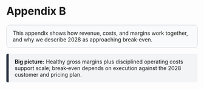 # Appendix B

<div style="border:1px solid #d1d5db; background-color:#f9fafb; padding:12px 16px; border-radius:8px; margin:16px 0;">
  This appendix shows how revenue, costs, and margins work together, and why we describe 2028 as approaching break‑even.
</div>
<div style="border-left:6px solid #1f2937; background-color:#f3f4f6; padding:12px 16px; border-radius:4px; margin:16px 0;">
  <strong>Big picture:</strong> Healthy gross margins plus disciplined operating costs support scale; break‑even depends on execution against the 2028 customer and pricing plan.
</div>
